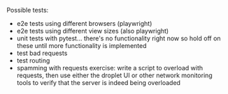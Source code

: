 Possible tests:
- e2e tests using different browsers (playwright)
- e2e tests using different view sizes (also playwright)
- unit tests with pytest... there's no functionality right now so hold off on these until more functionality is implemented
- test bad requests
- test routing
- spamming with requests
exercise: write a script to overload with requests, then use either the droplet UI or other network monitoring tools to verify that the server is indeed being overloaded